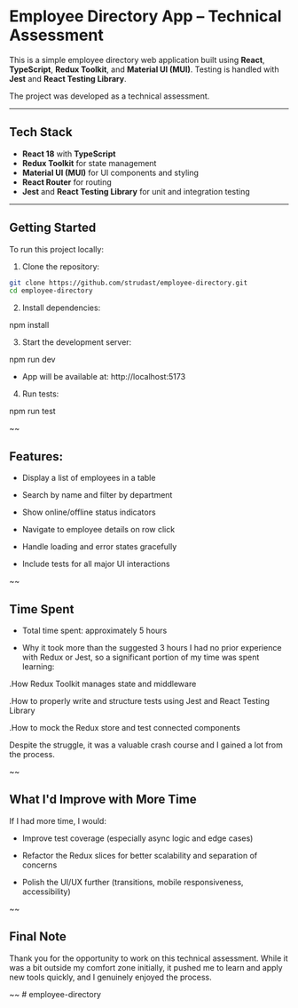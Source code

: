 # Employee Directory App – Technical Assessment

This is a simple employee directory web application built using **React**, **TypeScript**, **Redux Toolkit**, and **Material UI (MUI)**. Testing is handled with **Jest** and **React Testing Library**.

The project was developed as a technical assessment.

---

## Tech Stack

- **React 18** with **TypeScript**
- **Redux Toolkit** for state management
- **Material UI (MUI)** for UI components and styling
- **React Router** for routing
- **Jest** and **React Testing Library** for unit and integration testing

---

## Getting Started

To run this project locally:

1. Clone the repository:

```bash
git clone https://github.com/strudast/employee-directory.git
cd employee-directory
```

2. Install dependencies:

npm install

3. Start the development server:

npm run dev

- App will be available at: http://localhost:5173

4. Run tests:

npm run test

~~

## Features:

- Display a list of employees in a table

- Search by name and filter by department

- Show online/offline status indicators

- Navigate to employee details on row click

- Handle loading and error states gracefully

- Include tests for all major UI interactions

~~

## Time Spent

- Total time spent: approximately 5 hours

- Why it took more than the suggested 3 hours
  I had no prior experience with Redux or Jest, so a significant portion of my time was spent learning:

.How Redux Toolkit manages state and middleware

.How to properly write and structure tests using Jest and React Testing Library

.How to mock the Redux store and test connected components

Despite the struggle, it was a valuable crash course and I gained a lot from the process.

~~

## What I'd Improve with More Time

If I had more time, I would:

- Improve test coverage (especially async logic and edge cases)

- Refactor the Redux slices for better scalability and separation of concerns

- Polish the UI/UX further (transitions, mobile responsiveness, accessibility)

~~

## Final Note

Thank you for the opportunity to work on this technical assessment. While it was a bit outside my comfort zone initially, it pushed me to learn and apply new tools quickly, and I genuinely enjoyed the process.

~~
#   e m p l o y e e - d i r e c t o r y  
 